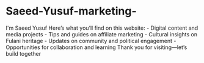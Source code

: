 # Saeed-Yusuf-marketing-
I'm Saeed Yusuf Here’s what you’ll find on this website: - Digital content and media projects   - Tips and guides on affiliate marketing   - Cultural insights on Fulani heritage   - Updates on community and political engagement   - Opportunities for collaboration and learning 
Thank you for visiting—let’s build together

